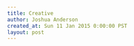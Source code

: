 ```yaml
---
title: Creative
author: Joshua Anderson
created_at: Sun 11 Jan 2015 0:00:00 PST
layout: post
---
```

